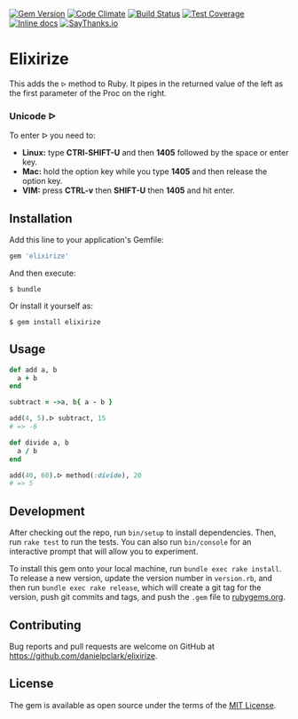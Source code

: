 [![Gem Version](https://badge.fury.io/rb/elixirize.svg)](http://badge.fury.io/rb/elixirize)
[![Code Climate](https://codeclimate.com/github/danielpclark/elixirize/badges/gpa.svg)](https://codeclimate.com/github/danielpclark/elixirize)
[![Build Status](https://travis-ci.org/danielpclark/elixirize.svg)](https://travis-ci.org/danielpclark/elixirize)
[![Test Coverage](https://codeclimate.com/github/danielpclark/elixirize/badges/coverage.svg)](https://codeclimate.com/github/danielpclark/elixirize)
[![Inline docs](http://inch-ci.org/github/danielpclark/elixirize.svg?branch=master)](http://inch-ci.org/github/danielpclark/elixirize)
[![SayThanks.io](https://img.shields.io/badge/SayThanks.io-%E2%98%BC-1EAEDB.svg)](https://saythanks.io/to/danielpclark)

# Elixirize

This adds the `ᐅ` method to Ruby.  It pipes in the returned value of the left as the first parameter of the
Proc on the right.

### Unicode ᐅ

To enter ᐅ you need to:

* **Linux:** type **CTRl-SHIFT-U** and then **1405** followed by the space or enter key.
* **Mac:**  hold the option key while you type **1405** and then release the option key.
* **VIM:** press **CTRL-v** then **SHIFT-U** then **1405** and hit enter.

## Installation

Add this line to your application's Gemfile:

```ruby
gem 'elixirize'
```

And then execute:

    $ bundle

Or install it yourself as:

    $ gem install elixirize

## Usage

```ruby
def add a, b
  a + b
end

subtract = ->a, b{ a - b }

add(4, 5).ᐅ subtract, 15
# => -6

def divide a, b
  a / b
end

add(40, 60).ᐅ method(:divide), 20
# => 5
```

## Development

After checking out the repo, run `bin/setup` to install dependencies. Then, run `rake test` to run the tests. You can also run `bin/console` for an interactive prompt that will allow you to experiment.

To install this gem onto your local machine, run `bundle exec rake install`. To release a new version, update the version number in `version.rb`, and then run `bundle exec rake release`, which will create a git tag for the version, push git commits and tags, and push the `.gem` file to [rubygems.org](https://rubygems.org).

## Contributing

Bug reports and pull requests are welcome on GitHub at https://github.com/danielpclark/elixirize.


## License

The gem is available as open source under the terms of the [MIT License](http://opensource.org/licenses/MIT).


